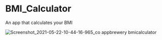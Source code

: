 # BMI_Calculator
An app that calculates your BMI

![Screenshot_2021-05-22-10-44-16-965_co appbrewery bmicalculator](https://user-images.githubusercontent.com/75268931/119226914-209ac800-bb29-11eb-9d05-114bddb2f0e4.jpg|height=100)


